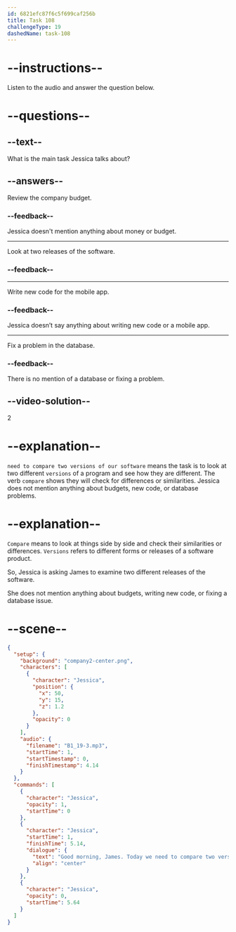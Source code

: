 ```yaml
---
id: 6821efc87f6c5f699caf256b
title: Task 108
challengeType: 19
dashedName: task-108
---
```


<!-- (Audio) Jessica: Good morning, James. Today, we need to compare two versions of our software. -->

# --instructions--

Listen to the audio and answer the question below.

# --questions--

## --text--

What is the main task Jessica talks about?

## --answers--

Review the company budget.

### --feedback--

Jessica doesn't mention anything about money or budget.

---

Look at two releases of the software.

### --feedback--

---

Write new code for the mobile app.

### --feedback--

Jessica doesn’t say anything about writing new code or a mobile app.

---

Fix a problem in the database.

### --feedback--

There is no mention of a database or fixing a problem.

## --video-solution--

2

# --explanation--

`need to compare two versions of our software` means the task is to look at two different `versions` of a program and see how they are different. The verb `compare` shows they will check for differences or similarities. Jessica does not mention anything about budgets, new code, or database problems.

# --explanation--

`Compare` means to look at things side by side and check their similarities or differences. `Versions` refers to different forms or releases of a software product.

So, Jessica is asking James to examine two different releases of the software.

She does not mention anything about budgets, writing new code, or fixing a database issue.

# --scene--

```json
{
  "setup": {
    "background": "company2-center.png",
    "characters": [
      {
        "character": "Jessica",
        "position": {
          "x": 50,
          "y": 15,
          "z": 1.2
        },
        "opacity": 0
      }
    ],
    "audio": {
      "filename": "B1_19-3.mp3",
      "startTime": 1,
      "startTimestamp": 0,
      "finishTimestamp": 4.14
    }
  },
  "commands": [
    {
      "character": "Jessica",
      "opacity": 1,
      "startTime": 0
    },
    {
      "character": "Jessica",
      "startTime": 1,
      "finishTime": 5.14,
      "dialogue": {
        "text": "Good morning, James. Today we need to compare two versions of our software.",
        "align": "center"
      }
    },
    {
      "character": "Jessica",
      "opacity": 0,
      "startTime": 5.64
    }
  ]
}
```
